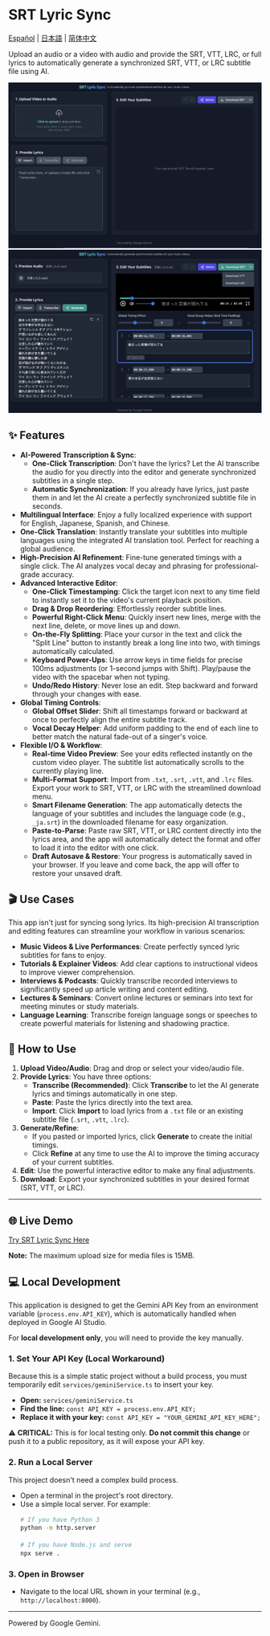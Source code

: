 # SRT Lyric Sync

[Español](./README.es.md) | [日本語](./README.ja.md) | [简体中文](./README.zh-CN.md)

Upload an audio or a video with audio and provide the SRT, VTT, LRC, or full lyrics to automatically generate a synchronized SRT, VTT, or LRC subtitle file using AI.

![SRT Lyric Sync - Main Interface](https://raw.githubusercontent.com/atommy1966/SRT-Lyric-Sync-assets/main/2025-09-14%209.32.26.png)
![SRT Lyric Sync - Editor View](https://raw.githubusercontent.com/atommy1966/SRT-Lyric-Sync-assets/main/2025-09-14%209.33.37.png)

## ✨ Features

*   **AI-Powered Transcription & Sync**:
    *   **One-Click Transcription**: Don't have the lyrics? Let the AI transcribe the audio for you directly into the editor and generate synchronized subtitles in a single step.
    *   **Automatic Synchronization**: If you already have lyrics, just paste them in and let the AI create a perfectly synchronized subtitle file in seconds.
*   **Multilingual Interface**: Enjoy a fully localized experience with support for English, Japanese, Spanish, and Chinese.
*   **One-Click Translation**: Instantly translate your subtitles into multiple languages using the integrated AI translation tool. Perfect for reaching a global audience.
*   **High-Precision AI Refinement**: Fine-tune generated timings with a single click. The AI analyzes vocal decay and phrasing for professional-grade accuracy.
*   **Advanced Interactive Editor**:
    *   **One-Click Timestamping**: Click the target icon next to any time field to instantly set it to the video's current playback position.
    *   **Drag & Drop Reordering**: Effortlessly reorder subtitle lines.
    *   **Powerful Right-Click Menu**: Quickly insert new lines, merge with the next line, delete, or move lines up and down.
    *   **On-the-Fly Splitting**: Place your cursor in the text and click the "Split Line" button to instantly break a long line into two, with timings automatically calculated.
    *   **Keyboard Power-Ups**: Use arrow keys in time fields for precise 100ms adjustments (or 1-second jumps with Shift). Play/pause the video with the spacebar when not typing.
    *   **Undo/Redo History**: Never lose an edit. Step backward and forward through your changes with ease.
*   **Global Timing Controls**:
    *   **Global Offset Slider**: Shift all timestamps forward or backward at once to perfectly align the entire subtitle track.
    *   **Vocal Decay Helper**: Add uniform padding to the end of each line to better match the natural fade-out of a singer's voice.
*   **Flexible I/O & Workflow**:
    *   **Real-time Video Preview**: See your edits reflected instantly on the custom video player. The subtitle list automatically scrolls to the currently playing line.
    *   **Multi-Format Support**: Import from `.txt`, `.srt`, `.vtt`, and `.lrc` files. Export your work to SRT, VTT, or LRC with the streamlined download menu.
    *   **Smart Filename Generation**: The app automatically detects the language of your subtitles and includes the language code (e.g., `_ja.srt`) in the downloaded filename for easy organization.
    *   **Paste-to-Parse**: Paste raw SRT, VTT, or LRC content directly into the lyrics area, and the app will automatically detect the format and offer to load it into the editor with one click.
    *   **Draft Autosave & Restore**: Your progress is automatically saved in your browser. If you leave and come back, the app will offer to restore your unsaved draft.

## 🎬 Use Cases

This app isn't just for syncing song lyrics. Its high-precision AI transcription and editing features can streamline your workflow in various scenarios:

*   **Music Videos & Live Performances**: Create perfectly synced lyric subtitles for fans to enjoy.
*   **Tutorials & Explainer Videos**: Add clear captions to instructional videos to improve viewer comprehension.
*   **Interviews & Podcasts**: Quickly transcribe recorded interviews to significantly speed up article writing and content editing.
*   **Lectures & Seminars**: Convert online lectures or seminars into text for meeting minutes or study materials.
*   **Language Learning**: Transcribe foreign language songs or speeches to create powerful materials for listening and shadowing practice.

## 🚀 How to Use

1.  **Upload Video/Audio**: Drag and drop or select your video/audio file.
2.  **Provide Lyrics**: You have three options:
    *   **Transcribe (Recommended)**: Click **Transcribe** to let the AI generate lyrics and timings automatically in one step.
    *   **Paste**: Paste the lyrics directly into the text area.
    *   **Import**: Click **Import** to load lyrics from a `.txt` file or an existing subtitle file (`.srt`, `.vtt`, `.lrc`).
3.  **Generate/Refine**:
    *   If you pasted or imported lyrics, click **Generate** to create the initial timings.
    *   Click **Refine** at any time to use the AI to improve the timing accuracy of your current subtitles.
4.  **Edit**: Use the powerful interactive editor to make any final adjustments.
5.  **Download**: Export your synchronized subtitles in your desired format (SRT, VTT, or LRC).

---

## 🌐 Live Demo

[Try SRT Lyric Sync Here](https://srt-lyric-sync-369376059789.us-west1.run.app/)

**Note:** The maximum upload size for media files is 15MB.

## 💻 Local Development

This application is designed to get the Gemini API Key from an environment variable (`process.env.API_KEY`), which is automatically handled when deployed in Google AI Studio.

For **local development only**, you will need to provide the key manually.

### 1. Set Your API Key (Local Workaround)
Because this is a simple static project without a build process, you must temporarily edit `services/geminiService.ts` to insert your key.

- **Open:** `services/geminiService.ts`
- **Find the line:** `const API_KEY = process.env.API_KEY;`
- **Replace it with your key:** `const API_KEY = "YOUR_GEMINI_API_KEY_HERE";`

⚠️ **CRITICAL:** This is for local testing only. **Do not commit this change** or push it to a public repository, as it will expose your API key.

### 2. Run a Local Server
This project doesn't need a complex build process.
- Open a terminal in the project's root directory.
- Use a simple local server. For example:
  ```bash
  # If you have Python 3
  python -m http.server

  # If you have Node.js and serve
  npx serve .
  ```

### 3. Open in Browser
- Navigate to the local URL shown in your terminal (e.g., `http://localhost:8000`).

---

Powered by Google Gemini.